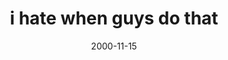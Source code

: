 ---
layout: base.njk
title : 'i hate when guys do that' 
view_title : 'i hate when guys do that' 
year : '2000' 
date : '2000-11-15' 
img_file : '/drawing/hateguys.png' 
html_file : 'hateguys' 
next_html : 'knewrobots.html' 
year_order : '593' 
permalink : "title/{{html_file}}.html"
---